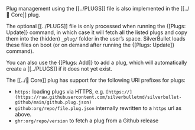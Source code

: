 Plug management using the [[../PLUGS]] file is also implemented in the [[../🔌 Core]] plug.

The optional [[../PLUGS]] file is only processed when running the {[Plugs: Update]} command, in which case it will fetch all the listed plugs and copy them into the (hidden) `_plug/` folder in the user’s space. SilverBullet loads these files on boot (or on demand after running the {[Plugs: Update]} command).

You can also use the {[Plugs: Add]} to add a plug, which will automatically create a [[../PLUGS]] if it does not yet exist.

The [[../🔌 Core]] plug has support for the following URI prefixes for plugs:

* `https:` loading plugs via HTTPS, e.g. `[https://](https://raw.githubusercontent.com/silverbulletmd/silverbullet-github/main/github.plug.json)`
* `github:org/repo/file.plug.json` internally rewritten to a `https` url as above.
* `ghr:org/repo/version` to fetch a plug from a Github release
